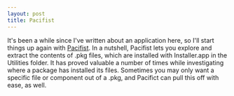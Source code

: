 ```yaml
---
layout: post
title: Pacifist
---
```

It's been a while since I've written about an application here, so I'll start things up again with [Pacifist](http://www.charlessoft.com/). In a nutshell, Pacifist lets you explore and extract the contents of .pkg files, which are installed with Installer.app in the Utilities folder. It has proved valuable a number of times while investigating where a package has installed its files. Sometimes you may only want a specific file or component out of a .pkg, and Pacifict can pull this off with ease, as well.
